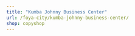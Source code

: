 ```yaml
---
title: "Kumba Johnny Business Center"
url: /foya-city/kumba-johnny-business-center/
shop: copyshop
---
```


